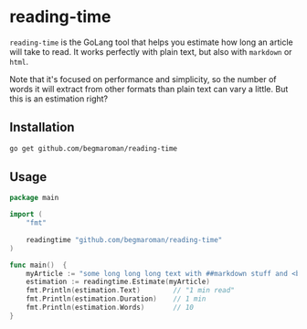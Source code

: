 # reading-time

`reading-time` is the GoLang tool that helps you estimate how long an article will take to read. 
It works perfectly with plain text, but also with `markdown` or `html`.

Note that it's focused on performance and simplicity, so the number of words it will extract from other formats than plain text can vary a little. But this is an estimation right?

## Installation

```bash
go get github.com/begmaroman/reading-time
```

## Usage

```go
package main

import (
    "fmt"
 
    readingtime "github.com/begmaroman/reading-time"
)

func main()  {
	myArticle := "some long long long text with ##markdown stuff and <b>html</b>"
	estimation := readingtime.Estimate(myArticle)
	fmt.Println(estimation.Text)        // "1 min read"
	fmt.Println(estimation.Duration)    // 1 min
	fmt.Println(estimation.Words)       // 10
}

```

